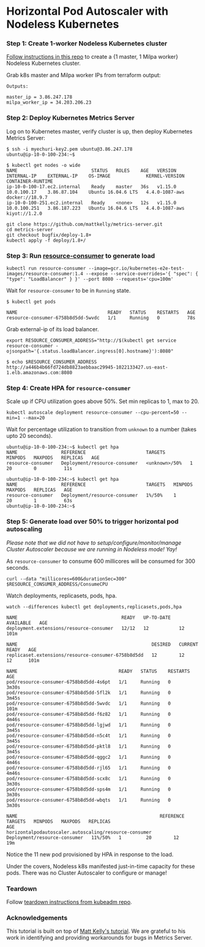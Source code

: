 # Horizontal Pod Autoscaler with Nodeless Kubernetes

### Step 1: Create 1-worker Nodeless Kubernetes cluster

[Follow instructions in this repo](https://github.com/elotl/kubeadm-aws) to create a {1 master, 1 Milpa worker} Nodeless Kubernetes cluster.

Grab k8s master and Milpa worker IPs from terraform output:
```
Outputs:

master_ip = 3.86.247.178
milpa_worker_ip = 34.203.206.23
```

### Step 2: Deploy Kubernetes Metrics Server

Log on to Kubernetes master, verify cluster is up, then deploy Kubernetes Metrics Server:

```
$ ssh -i myechuri-key2.pem ubuntu@3.86.247.178
ubuntu@ip-10-0-100-234:~$
```

```
$ kubectl get nodes -o wide
NAME                           STATUS   ROLES    AGE   VERSION   INTERNAL-IP    EXTERNAL-IP    OS-IMAGE             KERNEL-VERSION   CONTAINER-RUNTIME
ip-10-0-100-17.ec2.internal    Ready    master   36s   v1.15.0   10.0.100.17    3.86.87.104    Ubuntu 16.04.6 LTS   4.4.0-1087-aws   docker://18.9.7
ip-10-0-100-251.ec2.internal   Ready    <none>   12s   v1.15.0   10.0.100.251   3.86.187.223   Ubuntu 16.04.6 LTS   4.4.0-1087-aws   kiyot://1.2.0
```

```
git clone https://github.com/mattkelly/metrics-server.git
cd metrics-server
git checkout bugfix/deploy-1.8+
kubectl apply -f deploy/1.8+/
```

### Step 3: Run [resource-consumer](https://github.com/kubernetes/kubernetes/tree/master/test/images/resource-consumer) to generate load

```
kubectl run resource-consumer --image=gcr.io/kubernetes-e2e-test-images/resource-consumer:1.4 --expose --service-overrides='{ "spec": { "type": "LoadBalancer" } }' --port 8080 --requests='cpu=100m'
```

Wait for `resource-consumer` to be in `Running` state.
```
$ kubectl get pods

NAME                                 READY   STATUS    RESTARTS   AGE
resource-consumer-6758b8d5dd-5wvdc   1/1     Running   0          78s
```

Grab external-ip of its load balancer.
```
export RESOURCE_CONSUMER_ADDRESS="http://$(kubectl get service resource-consumer -ojsonpath='{.status.loadBalancer.ingress[0].hostname}'):8080"
```

```
$ echo $RESOURCE_CONSUMER_ADDRESS
http://a446b4b66fd724db8823aebbaac29945-1022133427.us-east-1.elb.amazonaws.com:8080
```

### Step 4: Create HPA for `resource-consumer`

Scale up if CPU utilization goes above 50%. Set min replicas to 1, max to 20.
```
kubectl autoscale deployment resource-consumer --cpu-percent=50 --min=1 --max=20
```

Wait for percentage utilization to transition from `unknown` to a number (takes upto 20 seconds).
```
ubuntu@ip-10-0-100-234:~$ kubectl get hpa
NAME                REFERENCE                      TARGETS         MINPODS   MAXPODS   REPLICAS   AGE
resource-consumer   Deployment/resource-consumer   <unknown>/50%   1         20        0          11s

ubuntu@ip-10-0-100-234:~$ kubectl get hpa
NAME                REFERENCE                      TARGETS   MINPODS   MAXPODS   REPLICAS   AGE
resource-consumer   Deployment/resource-consumer   1%/50%    1         20        1          63s
ubuntu@ip-10-0-100-234:~$ 
```

### Step 5: Generate load over 50% to trigger horizontal pod autoscaling

*Please note that we did not have to setup/configure/monitor/manage Cluster Autoscaler because we are running in Nodeless mode! Yay!*

As `resource-consumer` to consume 600 millicores will be consumed for 300 seconds.

```
curl --data "millicores=600&durationSec=300" $RESOURCE_CONSUMER_ADDRESS/ConsumeCPU
```

Watch deployments, replicasets, pods, hpa.

```
watch --differences kubectl get deployments,replicasets,pods,hpa
```

```
NAME                                      READY   UP-TO-DATE   AVAILABLE   AGE
deployment.extensions/resource-consumer   12/12   12           12          101m

NAME                                                 DESIRED   CURRENT   READY   AGE
replicaset.extensions/resource-consumer-6758b8d5dd   12        12        12      101m

NAME                                     READY   STATUS    RESTARTS   AGE
pod/resource-consumer-6758b8d5dd-4s6pt   1/1     Running   0          3m30s
pod/resource-consumer-6758b8d5dd-5fl2k   1/1     Running   0          3m45s
pod/resource-consumer-6758b8d5dd-5wvdc   1/1     Running   0          101m
pod/resource-consumer-6758b8d5dd-f6z82   1/1     Running   0          4m46s
pod/resource-consumer-6758b8d5dd-lgjwd   1/1     Running   0          3m45s
pod/resource-consumer-6758b8d5dd-n5c4t   1/1     Running   0          3m45s
pod/resource-consumer-6758b8d5dd-pktl8   1/1     Running   0          3m45s
pod/resource-consumer-6758b8d5dd-qggc2   1/1     Running   0          4m46s
pod/resource-consumer-6758b8d5dd-rjl65   1/1     Running   0          4m46s
pod/resource-consumer-6758b8d5dd-scx8c   1/1     Running   0          3m30s
pod/resource-consumer-6758b8d5dd-sps4m   1/1     Running   0          3m30s
pod/resource-consumer-6758b8d5dd-wbqts   1/1     Running   0          3m30s

NAME                                                    REFERENCE                      TARGETS   MINPODS   MAXPODS   REPLICAS
AGE
horizontalpodautoscaler.autoscaling/resource-consumer   Deployment/resource-consumer   11%/50%   1         20        12
19m
```

Notice the 11 new pod provisioned by HPA in response to the load.

Under the covers, Nodeless k8s manifested just-in-time capacity for these pods. There was no Cluster Autoscaler to configure or manage!

### Teardown

Follow [teardown instructions from kubeadm repo](https://github.com/elotl/kubeadm-aws#teardown).

### Acknowledgements

This tutorial is built on top of [Matt Kelly's tutorial](https://blog.containership.io/cerebral-vs-kubernetes-cluster-autoscaler/). We are grateful to his work in identifying and providing workarounds for bugs in Metrics Server.
